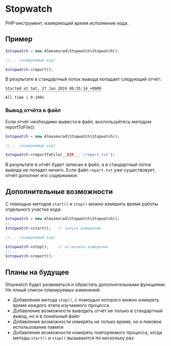 # Stopwatch

PHP-инструмент, измеряющий время исполнение кода.

## Пример

```php
$stopwatch = new Almasmurad\Stopwatch\Stopwatch();

//... (измеряемый код)

$stopwatch->report();
```

В результате в стандартный поток вывода попадает следующий отчёт:

```
Started at Sat, 27 Jan 2024 06:55:14 +0000
‾‾‾‾‾‾‾‾‾‾‾‾‾‾‾‾‾‾‾‾‾‾‾‾‾‾‾‾‾‾‾‾‾‾‾‾‾‾‾‾‾‾
All time | 0.198s
```

### Вывод отчёта в файл

Если отчёт необходимо вывести в файл, воспользуйтесь методом reportToFile():

```php
$stopwatch = new Almasmurad\Stopwatch\Stopwatch();

//... (измеряемый код)

$stopwatch->reportToFile(__DIR__.'/report.txt');
```
В результате в отчёт будет записан в файл, а в стандартный поток вывода не попадет ничего. Если файл `report.txt` уже существовует, отчёт дополнит его содержимое. 

## Дополнительные возможности

С помощью методов `start()` и `stop()` можно измерить время работы отдельного участка кода:

```php
$stopwatch = new Almasmurad\Stopwatch\Stopwatch();
//... 
$stopwatch->start();   // запуск измерение

//... (измеряемый код)

$stopwatch->stop();    // остановка измерение
//... 
$stopwatch->report();
```


## Планы на будущее

Stopwatch будет развиваться и обрастать дополнительными функциями. Не плный список планируемых изменений:
- Добавление метода `step()`, с помощью которого можно измерять время каждого этапа изучаемого процесса
- Добавление возможности выводить отчёт не только в стандартный вывод, но и в локальный файл
- Добавление возможности измерять не только время, но и пиковое использование памяти
- Добавление возможности измерять повторяемого процесса, когда методы `start()` и `stop()` вызываются по нескольку раз